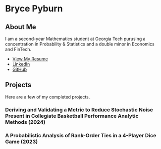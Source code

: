 # Bryce Pyburn
## About Me  
I am a second-year Mathematics student at Georgia Tech purusing a concentration in Probability & Statistics and a double minor in Economics and FinTech.

- [View My Resume](resume.pdf)    
- [LinkedIn](https://www.linkedin.com/in/brycepyburn/)  
- [GitHub](https://brycepyburn.github.io/)  
## Projects  
Here are a few of my completed projects.  
### Deriving and Validating a Metric to Reduce Stochastic Noise Present in Collegiate Basketball Performance Analytic Methods (2024)  
### A Probabilistic Analysis of Rank-Order Ties in a 4-Player Dice Game (2023)  
<!-- Add in Blackjack, Connect 4, Hearts. Then add it game review features for each -->

